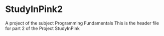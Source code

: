 # StudyInPink2
A project of the subject Programming Fundamentals
This is the header file for part 2 of the Project StudyInPink
